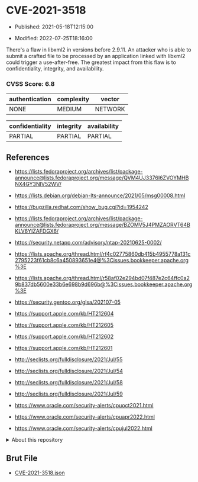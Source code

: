 # CVE-2021-3518

- Published: 2021-05-18T12:15:00

- Modified: 2022-07-25T18:16:00

There's a flaw in libxml2 in versions before 2.9.11. An attacker who is able to submit a crafted file to be processed by an application linked with libxml2 could trigger a use-after-free. The greatest impact from this flaw is to confidentiality, integrity, and availability.

### CVSS Score: **6.8**

| authentication | complexity | vector |
| --- | --- | --- |
| NONE | MEDIUM | NETWORK |

| confidentiality | integrity | availability |
| --- | --- | --- |
| PARTIAL | PARTIAL | PARTIAL |

## References

* https://lists.fedoraproject.org/archives/list/package-announce@lists.fedoraproject.org/message/QVM4UJ3376I6ZVOYMHBNX4GY3NIV52WV/

* https://lists.debian.org/debian-lts-announce/2021/05/msg00008.html

* https://bugzilla.redhat.com/show_bug.cgi?id=1954242

* https://lists.fedoraproject.org/archives/list/package-announce@lists.fedoraproject.org/message/BZOMV5J4PMZAORVT64BKLV6YIZAFDGX6/

* https://security.netapp.com/advisory/ntap-20210625-0002/

* https://lists.apache.org/thread.html/rf4c02775860db415b4955778a131c2795223f61cb8c6a450893651e4@%3Cissues.bookkeeper.apache.org%3E

* https://lists.apache.org/thread.html/r58af02e294bd07f487e2c64ffc0a29b837db5600e33b6e698b9d696b@%3Cissues.bookkeeper.apache.org%3E

* https://security.gentoo.org/glsa/202107-05

* https://support.apple.com/kb/HT212604

* https://support.apple.com/kb/HT212605

* https://support.apple.com/kb/HT212602

* https://support.apple.com/kb/HT212601

* http://seclists.org/fulldisclosure/2021/Jul/55

* http://seclists.org/fulldisclosure/2021/Jul/54

* http://seclists.org/fulldisclosure/2021/Jul/58

* http://seclists.org/fulldisclosure/2021/Jul/59

* https://www.oracle.com/security-alerts/cpuoct2021.html

* https://www.oracle.com/security-alerts/cpuapr2022.html

* https://www.oracle.com/security-alerts/cpujul2022.html

<details>
<summary>About this repository</summary> 

  This repository is part of the project [Live Hack CVE](https://github.com/Live-Hack-CVE). Main website can be found [www.live-hack.org](https://www.live-hack.org) 
  
  Made by [Sn0wAlice](https://github.com/Sn0wAlice) for the people that care about security and need to have a feed of the latest CVEs. Hope you enjoy it, don't forget to star the repo and follow me on [Twitter](https://twitter.com/Sn0wAlice) and [Github](https://github.com/Sn0wAlice). And that is my [personnal website](https://www.alice-snow.me/)

  - [Home Page](https://github.com/Live-Hack-CVE)
  - [Framework](https://github.com/Live-Hack-CVE/cve-framework)
  - [CVE database](https://github.com/Live-Hack-CVE/full_database)
  - [Changelog](https://github.com/Live-Hack-CVE/Changelog)
</details>

## Brut File

* [CVE-2021-3518.json](https://raw.githubusercontent.com/Live-Hack-CVE/full_database/main/cves/2021/CVE-2021-3518.json)

